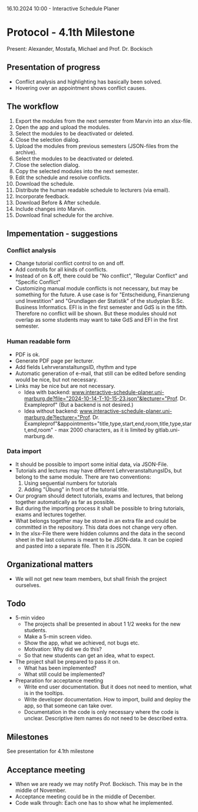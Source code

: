 16.10.2024 10:00 - Interactive Schedule Planer

# Protocol - 4.1th Milestone

Present: Alexander, Mostafa, Michael and Prof. Dr. Bockisch

## Presentation of progress
- Conflict analysis and highlighting has basically been solved.
- Hovering over an appointment shows conflict causes.

## The workflow
1. Export the modules from the next semester from Marvin into an xlsx-file.
2. Open the app and upload the modules.
3. Select the modules to be deactivated or deleted.
4. Close the selection dialog.
5. Upload the modules from previous semesters (JSON-files from the archive).
6. Select the modules to be deactivated or deleted.
7. Close the selection dialog.
8. Copy the selected modules into the next semester.
9. Edit the schedule and resolve conflicts.
10. Download the schedule.
11. Distribute the human readable schedule to lecturers (via email).
12. Incorporate feedback.
13. Download Before & After schedule.
14. Include changes into Marvin.
15. Download final schedule for the archive.

## Impementation - suggestions

### Conflict analysis
- Change tutorial conflict control to on and off.
- Add controlls for all kinds of conflicts.
- Instead of on & off, there could be "No conflict", "Regular Conflict" and "Specific Conflict"
- Customizing manual module conflicts is not necessary, but may be something for the future. A use case is for "Entscheidung, Finanzierung und Investition" and "Grundlagen der Statistik" of the studyplan B.Sc. Business Informatics. EFI is in the first semester and GdS is in the fifth. Therefore no conflict will be shown. But these modules should not overlap as some students may want to take GdS and EFI in the first semester.

### Human readable form
- PDF is ok.
- Generate PDF page per lecturer.
- Add fields LehrveranstaltungsID, rhythm and type
- Automatic generation of e-mail, that still can be edited before sending would be nice, but not necessary.
- Links may be nice but are not necessary.
    - Idea with backend: www.interactive-schedule-planer.uni-marburg.de?file="2024-10-14-T-10-15-23.json"&lecturer="Prof. Dr. Exampleprof" (But a backend is not desired.)
    - Idea without backend: www.interactive-schedule-planer.uni-marburg.de?lecturer="Prof. Dr. Exampleprof"&appointments="title,type,start,end,room,title,type,start,end,room" - max 2000 characters, as it is limited by gitlab.uni-marburg.de.

### Data import
- It should be possible to import some initial data, via JSON-File.
- Tutorials and lectures may have different LehrveranstaltungsIDs, but belong to the same module. There are two conventions:
    1. Using sequential numbers for tutorials
    2. Adding "Übung" in front of the tutorial title.
- Our program should detect tutorials, exams and lectures, that belong together automatically as far as possible.
- But during the importing process it shall be possible to bring tutorials, exams and lectures together.
- What belongs together may be stored in an extra file and could be committed in the repository. This data does not change very often.
- In the xlsx-File there were hidden columns and the data in the second sheet in the last columns is meant to be JSON-data. It can be copied and pasted into a separate file. Then it is JSON.

## Organizational matters
- We will not get new team members, but shall finish the project ourselves.

## Todo
- 5-min video
    - The projects shall be presented in about 1 1/2 weeks for the new students.
    - Make a 5-min screen video.
    - Show the app, what we achieved, not bugs etc.
    - Motivation: Why did we do this?
    - So that new students can get an idea, what to expect.
- The project shall be prepared to pass it on.
    - What has been implemented?
    - What still could be implemented?
- Preparation for acceptance meeting
    - Write end user documentation. But it does not need to mention, what is in the tooltips.
    - Write developer documentation. How to import, build and deploy the app, so that someone can take over.
    - Documentation in the code is only necessary where the code is unclear. Descriptive item names do not need to be described extra.


## Milestones
See presentation for 4.1th milestone

## Acceptance meeting
- When we are ready we may notify Prof. Bockisch. This may be in the middle of November.
- Acceptance meeting could be in the middle of December.
- Code walk through: Each one has to show what he implemented.
